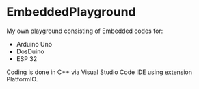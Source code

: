 # EmbeddedPlayground
My own playground consisting of Embedded codes for:
- Arduino Uno
- DosDuino
- ESP 32

Coding is done in C++ via Visual Studio Code IDE using extension PlatformIO. 
